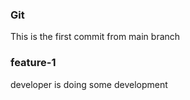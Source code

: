 ### Git
This is the first commit from main branch

### feature-1
developer is doing some development